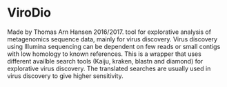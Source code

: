 # ViroDio

Made by Thomas Arn Hansen 2016/2017. 
tool for explorative analysis of metagenomics sequence data, mainly for virus discovery. 
Virus discovery using Illumina sequencing can be dependent on few reads or small contigs with low homology to known references. This is a wrapper that uses different availble search tools (Kaiju, kraken, blastn and diamond) for explorative virus discovery. The translated searches are usually used in virus discovery to give higher sensitivity.
